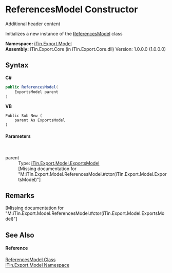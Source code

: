 # ReferencesModel Constructor 
Additional header content 

Initializes a new instance of the <a href="T_iTin_Export_Model_ReferencesModel">ReferencesModel</a> class

**Namespace:**&nbsp;<a href="N_iTin_Export_Model">iTin.Export.Model</a><br />**Assembly:**&nbsp;iTin.Export.Core (in iTin.Export.Core.dll) Version: 1.0.0.0 (1.0.0.0)

## Syntax

**C#**<br />
``` C#
public ReferencesModel(
	ExportsModel parent
)
```

**VB**<br />
``` VB
Public Sub New ( 
	parent As ExportsModel
)
```


#### Parameters
&nbsp;<dl><dt>parent</dt><dd>Type: <a href="T_iTin_Export_Model_ExportsModel">iTin.Export.Model.ExportsModel</a><br />\[Missing <param name="parent"/> documentation for "M:iTin.Export.Model.ReferencesModel.#ctor(iTin.Export.Model.ExportsModel)"\]</dd></dl>

## Remarks
\[Missing <remarks> documentation for "M:iTin.Export.Model.ReferencesModel.#ctor(iTin.Export.Model.ExportsModel)"\]

## See Also


#### Reference
<a href="T_iTin_Export_Model_ReferencesModel">ReferencesModel Class</a><br /><a href="N_iTin_Export_Model">iTin.Export.Model Namespace</a><br />